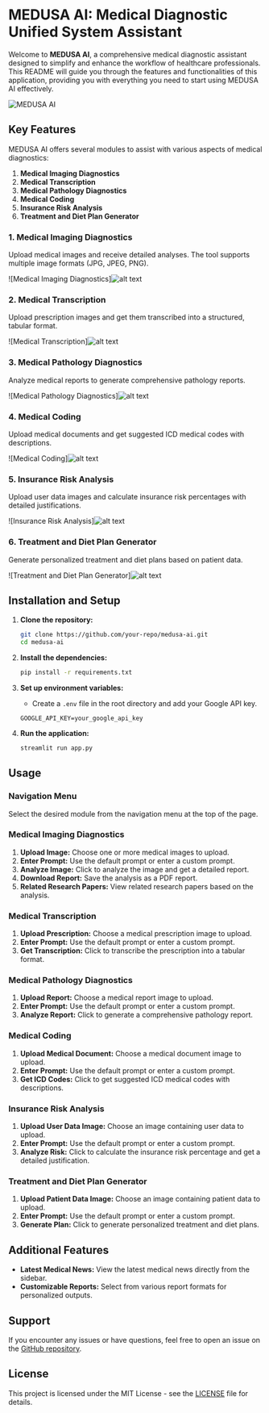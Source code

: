 # MEDUSA AI: Medical Diagnostic Unified System Assistant

Welcome to **MEDUSA AI**, a comprehensive medical diagnostic assistant designed to simplify and enhance the workflow of healthcare professionals. This README will guide you through the features and functionalities of this application, providing you with everything you need to start using MEDUSA AI effectively.

![MEDUSA AI](https://media0.giphy.com/media/dXEP7pHwmGRgNa0Qhu/giphy.webp?cid=ecf05e47l6hasy2f95aa1jzoxvem3hxtylwdrhjuusu48ptj&ep=v1_gifs_search&rid=giphy.webp&ct=s)

## Key Features

MEDUSA AI offers several modules to assist with various aspects of medical diagnostics:

1. **Medical Imaging Diagnostics**
2. **Medical Transcription**
3. **Medical Pathology Diagnostics**
4. **Medical Coding**
5. **Insurance Risk Analysis**
6. **Treatment and Diet Plan Generator**

### 1. Medical Imaging Diagnostics

Upload medical images and receive detailed analyses. The tool supports multiple image formats (JPG, JPEG, PNG).

![Medical Imaging Diagnostics]![alt text](C:/Users/Admin/Pictures/Screenshots/Screenshot(158).png)

### 2. Medical Transcription

Upload prescription images and get them transcribed into a structured, tabular format.

![Medical Transcription]![alt text](C:/Users/Admin/Pictures/Screenshots/Screenshot(160).png)

### 3. Medical Pathology Diagnostics

Analyze medical reports to generate comprehensive pathology reports.

![Medical Pathology Diagnostics]![alt text](C:/Users/Admin/Pictures/Screenshots/Screenshot(161).png)

### 4. Medical Coding

Upload medical documents and get suggested ICD medical codes with descriptions.

![Medical Coding]![alt text](C:/Users/Admin/Pictures/Screenshots/Screenshot(162).png)

### 5. Insurance Risk Analysis

Upload user data images and calculate insurance risk percentages with detailed justifications.

![Insurance Risk Analysis]![alt text](C:/Users/Admin/Pictures/Screenshots/Screenshot(163).png)

### 6. Treatment and Diet Plan Generator

Generate personalized treatment and diet plans based on patient data.

![Treatment and Diet Plan Generator]![alt text](C:/Users/Admin/Pictures/Screenshots/Screenshot(164).png)

## Installation and Setup

1. **Clone the repository:**
    ```sh
    git clone https://github.com/your-repo/medusa-ai.git
    cd medusa-ai
    ```

2. **Install the dependencies:**
    ```sh
    pip install -r requirements.txt
    ```

3. **Set up environment variables:**
    - Create a `.env` file in the root directory and add your Google API key.
    ```env
    GOOGLE_API_KEY=your_google_api_key
    ```

4. **Run the application:**
    ```sh
    streamlit run app.py
    ```

## Usage

### Navigation Menu

Select the desired module from the navigation menu at the top of the page.

### Medical Imaging Diagnostics

1. **Upload Image:** Choose one or more medical images to upload.
2. **Enter Prompt:** Use the default prompt or enter a custom prompt.
3. **Analyze Image:** Click to analyze the image and get a detailed report.
4. **Download Report:** Save the analysis as a PDF report.
5. **Related Research Papers:** View related research papers based on the analysis.

### Medical Transcription

1. **Upload Prescription:** Choose a medical prescription image to upload.
2. **Enter Prompt:** Use the default prompt or enter a custom prompt.
3. **Get Transcription:** Click to transcribe the prescription into a tabular format.

### Medical Pathology Diagnostics

1. **Upload Report:** Choose a medical report image to upload.
2. **Enter Prompt:** Use the default prompt or enter a custom prompt.
3. **Analyze Report:** Click to generate a comprehensive pathology report.

### Medical Coding

1. **Upload Medical Document:** Choose a medical document image to upload.
2. **Enter Prompt:** Use the default prompt or enter a custom prompt.
3. **Get ICD Codes:** Click to get suggested ICD medical codes with descriptions.

### Insurance Risk Analysis

1. **Upload User Data Image:** Choose an image containing user data to upload.
2. **Enter Prompt:** Use the default prompt or enter a custom prompt.
3. **Analyze Risk:** Click to calculate the insurance risk percentage and get a detailed justification.

### Treatment and Diet Plan Generator

1. **Upload Patient Data Image:** Choose an image containing patient data to upload.
2. **Enter Prompt:** Use the default prompt or enter a custom prompt.
3. **Generate Plan:** Click to generate personalized treatment and diet plans.

## Additional Features

- **Latest Medical News:** View the latest medical news directly from the sidebar.
- **Customizable Reports:** Select from various report formats for personalized outputs.

## Support

If you encounter any issues or have questions, feel free to open an issue on the [GitHub repository](https://github.com/your-repo/medusa-ai/issues).

## License

This project is licensed under the MIT License - see the [LICENSE](LICENSE) file for details.

 
